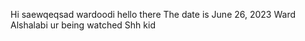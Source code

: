 Hi saewqeqsad
wardoodi
hello there
The date is June 26, 2023
Ward Alshalabi
ur being watched
Shh kid
